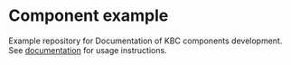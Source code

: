 # Component example

Example repository for Documentation of KBC components development. See [documentation](https://developers.keboola.com/extend/component/docker-tutorial/registry/) for usage instructions.
